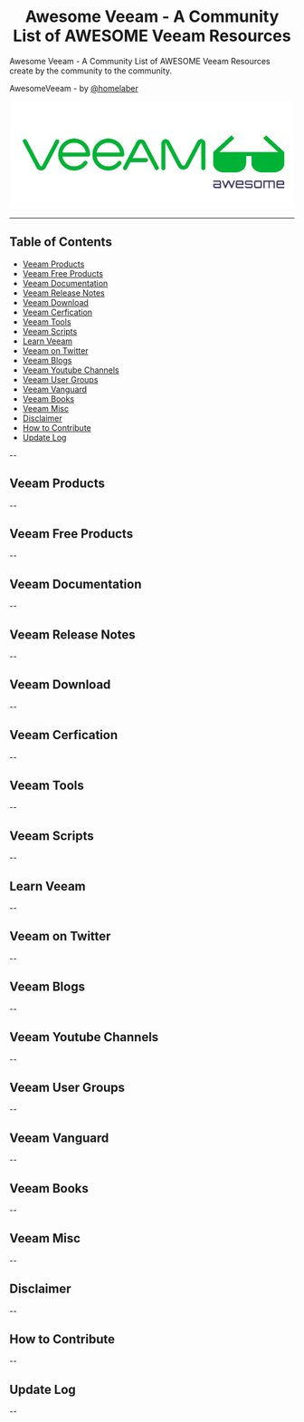 <center> <H1>Awesome Veeam - A Community List of AWESOME Veeam Resources </H1> </center>

Awesome Veeam - A Community List of AWESOME Veeam Resources create by the community to the community.

AwesomeVeeam - by [@homelaber](https://twitter.com/homelaber)

<center> <img src="media/veeamawesome.png" alt="AwesomeVeeam"></center>

---
## Table of Contents

- [Veeam Products](Veeam-Products)
- [Veeam Free Products](Veeam-Free-Products)
- [Veeam Documentation](Veeam-Documentation)
- [Veeam Release Notes](Veeam-Release-Notes)
- [Veeam Download](Veeam-Download)
- [Veeam Cerfication](Veeam-Cerfication)
- [Veeam Tools](Veeam-Tools)
- [Veeam Scripts](Veeam-Scripts)
- [Learn Veeam](Learn-Veeam)
- [Veeam on Twitter](Veeam-on-Twitter)
- [Veeam Blogs](Veeam-Blogs)
- [Veeam Youtube Channels](Veeam-Youtube-Channel)
- [Veeam User Groups](Veeam-User-Groups)
- [Veeam Vanguard](Veeam-Vanguard)
- [Veeam Books](Veeam-Books)
- [Veeam Misc](Veeam-Misc)
- [Disclaimer](Disclaimer)
- [How to Contribute](How-to-Contribute)
- [Update Log](Update-Log)

--

## Veeam Products

--

## Veeam Free Products

--

## Veeam Documentation

--

## Veeam Release Notes

--

## Veeam Download

--

## Veeam Cerfication

--

## Veeam Tools

--

## Veeam Scripts

--

## Learn Veeam

--

## Veeam on Twitter

--

## Veeam Blogs

--

## Veeam Youtube Channels

--

## Veeam User Groups

--

## Veeam Vanguard

--

## Veeam Books

--

## Veeam Misc

--

## Disclaimer

--

## How to Contribute

--

## Update Log

--

